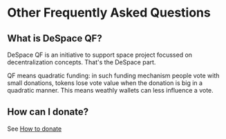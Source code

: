 # Other Frequently Asked Questions


## What is DeSpace QF?

DeSpace QF is an initiative to support space project focussed on
decentralization concepts. That's the DeSpace part.

QF means quadratic funding: in such funding mechanism people vote with small
donations, tokens lose vote value when the donation is big in a quadratic
manner. This means weathly wallets can less influence a vote.

## How can I donate?

See [How to donate](how-to-donate)
